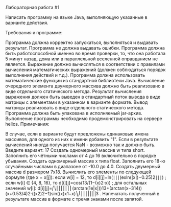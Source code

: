 Лабораторная работа #1

Написать программу на языке Java, выполняющую указанные в варианте действия.

Требования к программе:

Программа должна корректно запускаться, выполняться и выдавать результат. Программа не должна выдавать ошибки. Программа должна быть работоспособной именно во время проверки, то, что она работала 5 минут назад, дома или в параллельной вселенной оправданием не является.
Выражение должно вычисляться в соответствии с правилами вычисления математических выражений (должен соблюдаться порядок выполнения действий и т.д.).
Программа должна использовать математические функции из стандартной библиотеки Java.
Вычисление очередного элемента двумерного массива должно быть реализовано в виде отдельного статического метода.
Результат вычисления выражения должен быть выведен в стандартный поток вывода в виде матрицы с элементами в указанном в варианте формате. Вывод матрицы реализовать в виде отдельного статического метода.
Программа должна быть упакована в исполняемый jar-архив.
Выполнение программы необходимо продемонстрировать на сервере helios.
Примечания:

В случае, если в варианте будут предложены одинаковые имена массивов, для одного из них к имени добавить "1".
Если в результате вычислений иногда получается NaN - возможно так и должно быть.
Введите вариант:
17
Создать одномерный массив w типа short. Заполнить его чётными числами от 4 до 16 включительно в порядке убывания.
Создать одномерный массив x типа float. Заполнить его 18-ю случайными числами в диапазоне от -10.0 до 4.0.
Создать двумерный массив d размером 7x18. Вычислить его элементы по следующей формуле (где x = x[j]):
если w[i] = 12, то d[i][j]=ln(∣∣∣(exln(|x|)−0.25)2∣∣∣)
;
если w[i] ∈ {4, 8, 16}, то d[i][j]=cos(13/(1−(x)2⋅x))
;
для остальных значений w[i]: d[i][j]=⎛⎝⎜⎜⎜⎜⎜⎜⎜(arctan(1e|x|))13+(arctan(x−314))(x+0.53/4)2⋅((x2)2−1)sin((x)x1−x)⎞⎠⎟⎟⎟⎟⎟⎟⎟3
.
Напечатать полученный в результате массив в формате с тремя знаками после запятой.